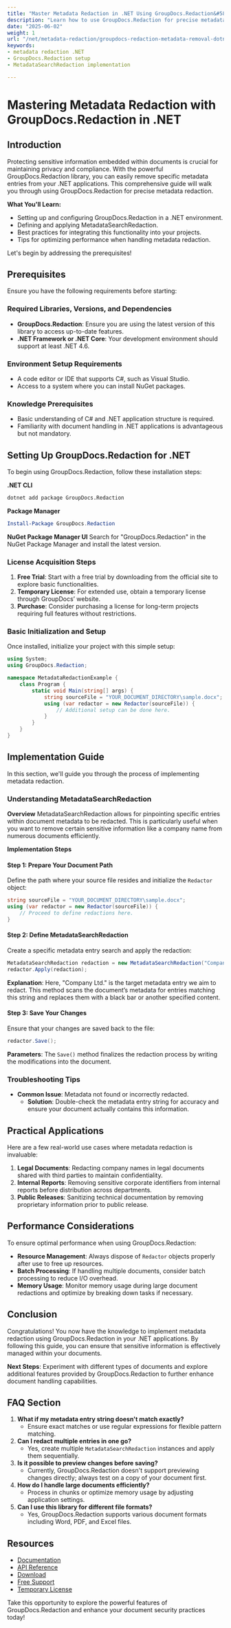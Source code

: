```yaml
---
title: "Master Metadata Redaction in .NET Using GroupDocs.Redaction&#58; A Comprehensive Guide"
description: "Learn how to use GroupDocs.Redaction for precise metadata removal in .NET applications. Follow this guide for easy setup and implementation."
date: "2025-06-02"
weight: 1
url: "/net/metadata-redaction/groupdocs-redaction-metadata-removal-dotnet/"
keywords:
- metadata redaction .NET
- GroupDocs.Redaction setup
- MetadataSearchRedaction implementation

---
```



# Mastering Metadata Redaction with GroupDocs.Redaction in .NET

## Introduction

Protecting sensitive information embedded within documents is crucial for maintaining privacy and compliance. With the powerful GroupDocs.Redaction library, you can easily remove specific metadata entries from your .NET applications. This comprehensive guide will walk you through using GroupDocs.Redaction for precise metadata redaction.

**What You'll Learn:**
- Setting up and configuring GroupDocs.Redaction in a .NET environment.
- Defining and applying MetadataSearchRedaction.
- Best practices for integrating this functionality into your projects.
- Tips for optimizing performance when handling metadata redaction.

Let's begin by addressing the prerequisites!

## Prerequisites

Ensure you have the following requirements before starting:

### Required Libraries, Versions, and Dependencies
- **GroupDocs.Redaction**: Ensure you are using the latest version of this library to access up-to-date features.
- **.NET Framework or .NET Core**: Your development environment should support at least .NET 4.6.

### Environment Setup Requirements
- A code editor or IDE that supports C#, such as Visual Studio.
- Access to a system where you can install NuGet packages.

### Knowledge Prerequisites
- Basic understanding of C# and .NET application structure is required.
- Familiarity with document handling in .NET applications is advantageous but not mandatory.

## Setting Up GroupDocs.Redaction for .NET

To begin using GroupDocs.Redaction, follow these installation steps:

**.NET CLI**
```bash
dotnet add package GroupDocs.Redaction
```

**Package Manager**
```powershell
Install-Package GroupDocs.Redaction
```

**NuGet Package Manager UI**
Search for "GroupDocs.Redaction" in the NuGet Package Manager and install the latest version.

### License Acquisition Steps

1. **Free Trial**: Start with a free trial by downloading from the official site to explore basic functionalities.
2. **Temporary License**: For extended use, obtain a temporary license through GroupDocs’ website.
3. **Purchase**: Consider purchasing a license for long-term projects requiring full features without restrictions.

### Basic Initialization and Setup

Once installed, initialize your project with this simple setup:

```csharp
using System;
using GroupDocs.Redaction;

namespace MetadataRedactionExample {
    class Program {
        static void Main(string[] args) {
            string sourceFile = "YOUR_DOCUMENT_DIRECTORY\sample.docx";
            using (var redactor = new Redactor(sourceFile)) {
                // Additional setup can be done here.
            }
        }
    }
}
```

## Implementation Guide

In this section, we'll guide you through the process of implementing metadata redaction.

### Understanding MetadataSearchRedaction

**Overview**
MetadataSearchRedaction allows for pinpointing specific entries within document metadata to be redacted. This is particularly useful when you want to remove certain sensitive information like a company name from numerous documents efficiently.

**Implementation Steps**

#### Step 1: Prepare Your Document Path
Define the path where your source file resides and initialize the `Redactor` object:
```csharp
string sourceFile = "YOUR_DOCUMENT_DIRECTORY\sample.docx";
using (var redactor = new Redactor(sourceFile)) {
    // Proceed to define redactions here.
}
```

#### Step 2: Define MetadataSearchRedaction
Create a specific metadata entry search and apply the redaction:
```csharp
MetadataSearchRedaction redaction = new MetadataSearchRedaction("Company Ltd.");
redactor.Apply(redaction);
```
**Explanation**: Here, "Company Ltd." is the target metadata entry we aim to redact. This method scans the document’s metadata for entries matching this string and replaces them with a black bar or another specified content.

#### Step 3: Save Your Changes
Ensure that your changes are saved back to the file:
```csharp
redactor.Save();
```
**Parameters**: The `Save()` method finalizes the redaction process by writing the modifications into the document.

### Troubleshooting Tips

- **Common Issue**: Metadata not found or incorrectly redacted.
  - **Solution**: Double-check the metadata entry string for accuracy and ensure your document actually contains this information.

## Practical Applications

Here are a few real-world use cases where metadata redaction is invaluable:

1. **Legal Documents**: Redacting company names in legal documents shared with third parties to maintain confidentiality.
2. **Internal Reports**: Removing sensitive corporate identifiers from internal reports before distribution across departments.
3. **Public Releases**: Sanitizing technical documentation by removing proprietary information prior to public release.

## Performance Considerations

To ensure optimal performance when using GroupDocs.Redaction:
- **Resource Management**: Always dispose of `Redactor` objects properly after use to free up resources.
- **Batch Processing**: If handling multiple documents, consider batch processing to reduce I/O overhead.
- **Memory Usage**: Monitor memory usage during large document redactions and optimize by breaking down tasks if necessary.

## Conclusion

Congratulations! You now have the knowledge to implement metadata redaction using GroupDocs.Redaction in your .NET applications. By following this guide, you can ensure that sensitive information is effectively managed within your documents. 

**Next Steps**: Experiment with different types of documents and explore additional features provided by GroupDocs.Redaction to further enhance document handling capabilities.

## FAQ Section

1. **What if my metadata entry string doesn't match exactly?**
   - Ensure exact matches or use regular expressions for flexible pattern matching.
2. **Can I redact multiple entries in one go?**
   - Yes, create multiple `MetadataSearchRedaction` instances and apply them sequentially.
3. **Is it possible to preview changes before saving?**
   - Currently, GroupDocs.Redaction doesn't support previewing changes directly; always test on a copy of your document first.
4. **How do I handle large documents efficiently?**
   - Process in chunks or optimize memory usage by adjusting application settings.
5. **Can I use this library for different file formats?**
   - Yes, GroupDocs.Redaction supports various document formats including Word, PDF, and Excel files.

## Resources
- [Documentation](https://docs.groupdocs.com/redaction/net/)
- [API Reference](https://reference.groupdocs.com/redaction/net)
- [Download](https://releases.groupdocs.com/redaction/net/)
- [Free Support](https://forum.groupdocs.com/c/redaction/33)
- [Temporary License](https://purchase.groupdocs.com/temporary-license/)

Take this opportunity to explore the powerful features of GroupDocs.Redaction and enhance your document security practices today!

